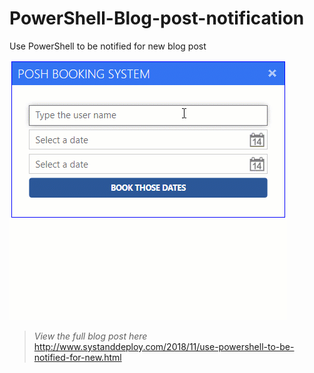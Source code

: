 # PowerShell-Blog-post-notification
Use PowerShell to be notified for new blog post

![alt text](https://github.com/damienvanrobaeys/PowerShell_WPF_DatePicker_Booking_System/blob/master/booking_preview.gif)

> *View the full blog post here*
http://www.systanddeploy.com/2018/11/use-powershell-to-be-notified-for-new.html
